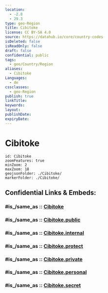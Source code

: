 ```yaml
---
location:
  - -2.8
  - 29.3
type: geo-Region
title: Cibitoke
license: CC BY-SA 4.0
source: https://datahub.io/core/country-codes
isDeleted: false
isReadOnly: false
draft: false
confidential: public
tags:
  - geo/Country/Region
aliases:
  - Cibitoke
Languages:
  - de
cssclasses:
  - geo-Region
publish: true
linkTitle:
keywords:
layout:
publishDate:
expiryDate:
---
```


# Cibitoke

```leaflet
id: Cibitoke
zoomFeatures: true 
minZoom: 2 
maxZoom: 18
geojsonFolder: ./Cibitoke/
markerFolder: ./Cibitoke/
```


## Confidential Links & Embeds: 

### #is_/same_as :: [Cibitoke](/_Standards/Earth/Continent/Africa/Africa~Central/Burundi/Provinces~Burundi/Cibitoke.md) 

### #is_/same_as :: [Cibitoke.public](/_public/Earth/Continent/Africa/Africa~Central/Burundi/Provinces~Burundi/Cibitoke.public.md) 

### #is_/same_as :: [Cibitoke.internal](/_internal/Earth/Continent/Africa/Africa~Central/Burundi/Provinces~Burundi/Cibitoke.internal.md) 

### #is_/same_as :: [Cibitoke.protect](/_protect/Earth/Continent/Africa/Africa~Central/Burundi/Provinces~Burundi/Cibitoke.protect.md) 

### #is_/same_as :: [Cibitoke.private](/_private/Earth/Continent/Africa/Africa~Central/Burundi/Provinces~Burundi/Cibitoke.private.md) 

### #is_/same_as :: [Cibitoke.personal](/_personal/Earth/Continent/Africa/Africa~Central/Burundi/Provinces~Burundi/Cibitoke.personal.md) 

### #is_/same_as :: [Cibitoke.secret](/_secret/Earth/Continent/Africa/Africa~Central/Burundi/Provinces~Burundi/Cibitoke.secret.md)

